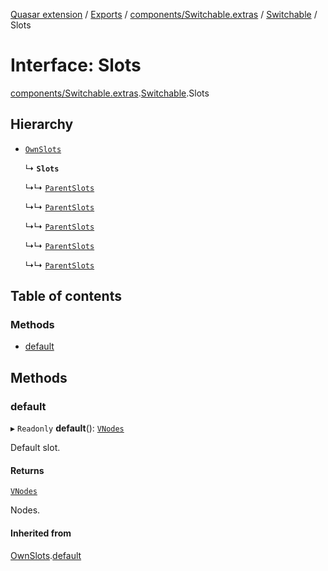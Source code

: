 [Quasar extension](../index.md) / [Exports](../modules.md) / [components/Switchable.extras](../modules/components_Switchable_extras.md) / [Switchable](../modules/components_Switchable_extras.Switchable.md) / Slots

# Interface: Slots

[components/Switchable.extras](../modules/components_Switchable_extras.md).[Switchable](../modules/components_Switchable_extras.Switchable.md).Slots

## Hierarchy

- [`OwnSlots`](components_Switchable_extras.Switchable.OwnSlots.md)

  ↳ **`Slots`**

  ↳↳ [`ParentSlots`](components_FormActions_extras.FormActions.ParentSlots.md)

  ↳↳ [`ParentSlots`](components_FormSection_extras.FormSection.ParentSlots.md)

  ↳↳ [`ParentSlots`](components_PageSection_extras.PageSection.ParentSlots.md)

  ↳↳ [`ParentSlots`](components_Section_extras.Section.ParentSlots.md)

  ↳↳ [`ParentSlots`](components_Subsection_extras.Subsection.ParentSlots.md)

## Table of contents

### Methods

- [default](components_Switchable_extras.Switchable.Slots.md#default)

## Methods

### default

▸ `Readonly` **default**(): [`VNodes`](../modules/components_api_misc.md#vnodes)

Default slot.

#### Returns

[`VNodes`](../modules/components_api_misc.md#vnodes)

Nodes.

#### Inherited from

[OwnSlots](components_Switchable_extras.Switchable.OwnSlots.md).[default](components_Switchable_extras.Switchable.OwnSlots.md#default)
